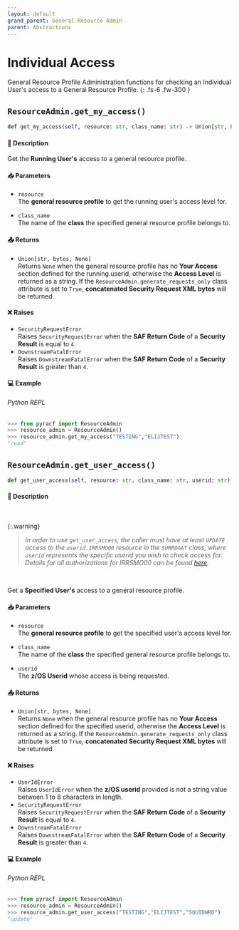 ```yaml
---
layout: default
grand_parent: General Resource Admin
parent: Abstractions
---
```


# Individual Access

General Resource Profile Administration functions for checking an Individual User's access to a General Resource Profile. 
{: .fs-6 .fw-300 }

## `ResourceAdmin.get_my_access()`

```python
def get_my_access(self, resource: str, class_name: str) -> Union[str, bytes, None]:
```

#### 📄 Description

Get the **Running User's** access to a general resource profile.

#### 📥 Parameters
* `resource`<br>
  The **general resource profile** to get the running user's access level for.

* `class_name`<br>
  The name of the **class** the specified general resource profile belongs to.

#### 📤 Returns
* `Union[str, bytes, None]`<br>
  Returns `None` when the general resource profile has no **Your Access** section defined for the running userid, otherwise the **Access Level** is returned as a string. If the `ResourceAdmin.generate_requests_only` class attribute is set to `True`, **concatenated Security Request XML bytes** will be returned.

#### ❌ Raises
* `SecurityRequestError`<br>
  Raises `SecurityRequestError` when the **SAF Return Code** of a **Security Result** is equal to `4`.
* `DownstreamFatalError`<br>
  Raises `DownstreamFatalError` when the **SAF Return Code** of a **Security Result** is greater than `4`.

#### 💻 Example

###### Python REPL
```python
>>> from pyracf import ResourceAdmin
>>> resource_admin = ResourceAdmin()
>>> resource_admin.get_my_access("TESTING","ELIJTEST")
"read"
```

## `ResourceAdmin.get_user_access()`

```python
def get_user_access(self, resource: str, class_name: str, userid: str) -> Union[str, bytes, None]:
```

#### 📄 Description

&nbsp;

{:.warning}
> _In order to use `get_user_access`, the caller must have at least `UPDATE` access to the `userid.IRRSMO00` resource in the `SURROGAT` class, where `userid` represents the specific userid you wish to check access for. Details for all authorizations for IRRSMO00 can be found [here](https://www.ibm.com/docs/en/zos/3.1.0?topic=operations-racf-authorization)._

&nbsp;

Get a **Specified User's** access to a general resource profile.

#### 📥 Parameters
* `resource`<br>
  The **general resource profile** to get the specified user's access level for.

* `class_name`<br>
  The name of the **class** the specified general resource profile belongs to.

* `userid`<br>
  The **z/OS Userid** whose access is being requested.

#### 📤 Returns
* `Union[str, bytes, None]`<br>
  Returns `None` when the general resource profile has no **Your Access** section defined for the specified userid, otherwise the **Access Level** is returned as a string. If the `ResourceAdmin.generate_requests_only` class attribute is set to `True`, **concatenated Security Request XML bytes** will be returned.

#### ❌ Raises
* `UserIdError`<br>
  Raises `UserIdError` when the **z/OS userid** provided is not a string value between 1 to 8 characters in length.
* `SecurityRequestError`<br>
  Raises `SecurityRequestError` when the **SAF Return Code** of a **Security Result** is equal to `4`.
* `DownstreamFatalError`<br>
  Raises `DownstreamFatalError` when the **SAF Return Code** of a **Security Result** is greater than `4`.

#### 💻 Example

###### Python REPL
```python
>>> from pyracf import ResourceAdmin
>>> resource_admin = ResourceAdmin()
>>> resource_admin.get_user_access("TESTING","ELIJTEST","SQUIDWRD")
"update"
```